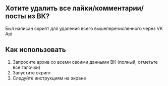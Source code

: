 ## Хотите удалить все лайки/комментарии/посты из ВК? 
Был написан скрипт для удаления всего вышеперечисленного через VK Api

## Как использовать
1) Запросите архив со всеми своими данными ВК (полный; отметьте все галочки) 
2) Запустите скрипт 
3) Следуйте инструкциям на экране

